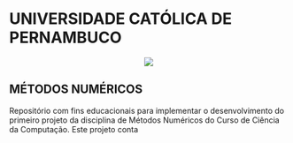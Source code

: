 # UNIVERSIDADE CATÓLICA DE PERNAMBUCO
<p align="center">
   <img src="http://www1.unicap.br/icam/wp-content/uploads/2019/06/marca_nova.svg" />
  </p>

## MÉTODOS NUMÉRICOS
Repositório com fins educacionais para implementar o desenvolvimento do primeiro projeto da disciplina de Métodos Numéricos do Curso de Ciência da Computação. Este projeto conta 
